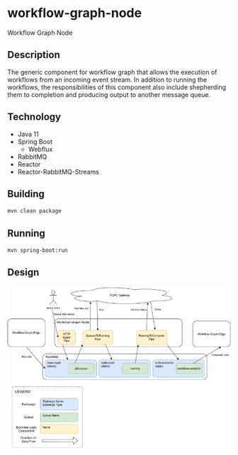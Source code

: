 # workflow-graph-node
Workflow Graph Node

## Description
The generic component for workflow graph that allows the execution of workflows from an incoming event stream.
In addition to running the workflows, the responsibilities of this component also include shepherding them to completion
and producing output to another message queue.  

## Technology
- Java 11
- Spring Boot
    - Webflux
- RabbitMQ
- Reactor
- Reactor-RabbitMQ-Streams

## Building
```bash
mvn clean package
```

## Running
```bash
mvn spring-boot:run
```

## Design

![Design](Workflow-Graph-Node.png)